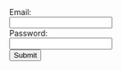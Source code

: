   <form action="javascript:signup()">
    <label for = "email" class = "label-1">Email:</label><br>
    <input type = "text" id = "email" name = "email" class = "input-1"><br>
    <label for = "password" class = "label-1">Password:</label><br>
    <input type = "password" id = "password" name = "password" class = "input-1"><br>
    <input value="Submit" type="submit" class="button"/>
  <form>

<script>
function signup() {

    const userz = document.getElementById("personlist");

    const email1 = document.getElementById("email").value;
    const password1 = document.getElementById("password").value;



    // const url = "https://everittcheng.tk/api/login/";
    const url = "http://localhost:8195/api/login/"

    const options = {
        method: 'GET', 
        mode: 'cors', 
        cache: 'default', 
        credentials: 'omit', 
        headers: {
        'Content-Type': 'application/json'
        },
    };

    // Make a GET request to retrieve a list of all existing emails

    fetch(url, options)
        .then(response => {
            if (response.status !== 200) {
                const errorMsg = 'Database response error: ' + response.status;
                console.log(errorMsg);
                const tr = document.createElement("tr");
                const td = document.createElement("td");
                td.innerHTML = errorMsg;
                tr.appendChild(td);
                userz.appendChild(tr);
                return;
            }
            response.json().then(data => {
                for (const row of data) {

                const tr = document.createElement("tr");

                const id = document.createElement("td");
                const email = document.createElement("td");
                const password = document.createElement("td");


                id.innerHTML = row.id;
                email.innerHTML = row.email;
                password.innerHTML = row.password;


                if (row.email == email1) {
                    var repeat = "repeat";
                }              
                }
            })
        })
    window.alert(email1);    
    window.alert(row.email);
    window.alert(repeat);
    // if (repeat == "repeat") {
    //     window.alert("Email already in use.");
    // } else {
    //     function inputper(event) {
    //         event.preventDefault();
    //         const data = new FormData(event.target);
    //         //var purl = "https://everittcheng.tk/api/login/post/?"
    //         var purl = "http://localhost:8195/api/login/post/?" 
    //         const urldata = new URLSearchParams(data).toString();
    //         fetch(purl + urldata, {
    //             method: "POST",
    //             mode: "no-cors",
    //             headers: {
    //                 "Content-Type": "application/json"
    //             }
    //         });
    //         const make = document.getElementById("createuser");
    //         make.addEventListener("submit", inputper);
    //     }
        
    // }
    };


</script>

